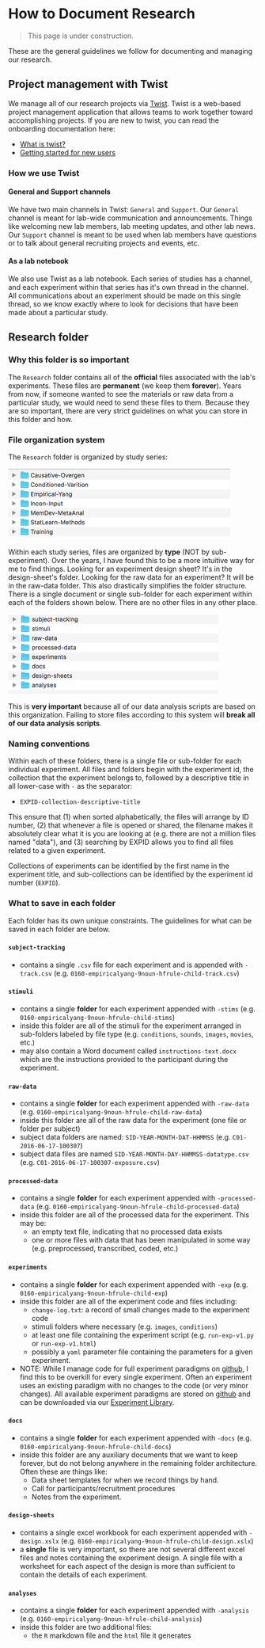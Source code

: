 # How to Document Research

> This page is under construction.

These are the general guidelines we follow for documenting and managing our research.

<!-- toc -->

## Project management with Twist

We manage all of our research projects via [Twist](https://twist.zendesk.com/hc/en-us).  Twist is a web-based project management application that allows teams to work together toward accomplishing projects.  If you are new to twist, you can read the onboarding documentation here:

- [What is twist?](https://twist.zendesk.com/hc/en-us/articles/115003654609-What-is-Twist-)
- [Getting started for new users](https://twist.zendesk.com/hc/en-us/articles/115003645585-Getting-started-for-new-users)  

### How we use Twist

#### General and Support channels

We have two main channels in Twist: `General` and `Support`.  Our `General` channel is meant for lab-wide communication and announcements.  Things like welcoming new lab members, lab meeting updates, and other lab news.  Our `Support` channel is meant to be used when lab members have questions or to talk about general recruiting projects and events, etc.

#### As a lab notebook

We also use Twist as a lab notebook.  Each series of studies has a channel, and each experiment within that series has it's own thread in the channel.  All communications about an experiment should be made on this single thread, so we know exactly where to look for decisions that have been made about a particular study.


## Research folder

### Why this folder is so important

The `Research` folder contains all of the **official** files associated with the lab's experiments.  These files are **permanent** (we keep them **forever**).  Years from now, if someone wanted to see the materials or raw data from a particular study, we would need to send these files to them.  Because they are so important, there are very strict guidelines on what you can store in this folder and how.

### File organization system

The `Research` folder is organized by study series:

![Screenshot of research folder](../static/images/research-folder-screenshot-2.png)

Within each study series, files are organized by **type** (NOT by sub-experiment).  Over the years, I have found this to be a more intuitive way for me to find things.  Looking for an experiment design sheet? It's in the design-sheet's folder.  Looking for the raw data for an experiment? It will be in the raw-data folder.  This also drastically simplifies the folder structure.  There is a single document or single sub-folder for each experiment within each of the folders shown below.  There are no other files in any other place.

![Screenshot of research folder](../static/images/research-folder-screenshot.png)

This is **very important** because all of our data analysis scripts are based on this organization. Failing to store files according to this system will **break all of our data analysis scripts**.


### Naming conventions

Within each of these folders, there is a single file or sub-folder for each individual experiment.  All files and folders begin with the experiment id, the collection that the experiment belongs to, followed by a descriptive title in all lower-case with `-` as the separator:

- `EXPID-collection-descriptive-title`

This ensure that (1) when sorted alphabetically, the files will arrange by ID number, (2) that whenever a file is opened or shared, the filename makes it absolutely clear what it is you are looking at (e.g. there are not a million files named "data"), and (3) searching by EXPID allows you to find all files related to a given experiment.

Collections of experiments can be identified by the first name in the experiment title, and sub-collections can be identified by the experiment id number (`EXPID`).  

### What to save in each folder

Each folder has its own unique constraints.  The guidelines for what can be saved in each folder are below.

#### `subject-tracking`

- contains a single `.csv` file for each experiment and is appended with `-track.csv` (e.g. `0160-empiricalyang-9noun-hfrule-child-track.csv`)

#### `stimuli`

- contains a single **folder** for each experiment appended with `-stims` (e.g. `0160-empiricalyang-9noun-hfrule-child-stims`)
- inside this folder are all of the stimuli for the experiment arranged in sub-folders labeled by file type (e.g. `conditions`, `sounds`, `images`, `movies`, etc.)
- may also contain a Word document called `instructions-text.docx` which are the instructions provided to the participant during the experiment.

#### `raw-data`

- contains a single **folder** for each experiment appended with `-raw-data` (e.g. `0160-empiricalyang-9noun-hfrule-child-raw-data`)
- inside this folder are all of the raw data for the experiment (one file or folder per subject)
- subject data folders are named: `SID-YEAR-MONTH-DAT-HHMMSS` (e.g. `C01-2016-06-17-100307`)
- subject data files are named `SID-YEAR-MONTH-DAY-HHMMSS-datatype.csv` (e.g. `C01-2016-06-17-100307-exposure.csv`)

#### `processed-data`

- contains a single **folder** for each experiment appended with `-processed-data` (e.g. `0160-empiricalyang-9noun-hfrule-child-processed-data`)
- inside this folder are all of the processed data for the experiment.  This may be:
    - an empty text file, indicating that no processed data exists
    - one or more files with data that has been manipulated in some way (e.g. preprocessed, transcribed, coded, etc.)

#### `experiments`

- contains a single **folder** for each experiment appended with `-exp` (e.g. `0160-empiricalyang-9noun-hfrule-child-exp`)
- inside this folder are all of the experiment code and files including:
    - `change-log.txt`: a record of small changes made to the experiment code
    - stimuli folders where necessary (e.g. `images`, `conditions`)
    - at least one file containing the experiment script (e.g. `run-exp-v1.py` or `run-exp-v1.html`)
    - possibly a `yaml` parameter file containing the parameters for a given experiment.
- NOTE: While I manage code for full experiment paradigms on [github](https://github.com/kschuler), I find this to be overkill for every single experiment.  Often an experiment uses an existing paradigm with no changes to the code (or very minor changes).  All available experiment paradigms are stored on [github](https://github.com/kschuler) and can be downloaded via our [Experiment Library](../experiment-library/exp-lib-intro.md).

#### `docs`

- contains a single **folder** for each experiment appended with `-docs` (e.g. `0160-empiricalyang-9noun-hfrule-child-docs`)
- inside this folder are any auxiliary documents that we want to keep forever, but do not belong anywhere in the remaining folder architecture.  Often these are things like:
    - Data sheet templates for when we record things by hand.
    - Call for participants/recruitment procedures
    - Notes from the experiment.

#### `design-sheets`

- contains a single excel workbook for each experiment appended with `-design.xslx` (e.g. `0160-empiricalyang-9noun-hfrule-child-design.xslx`)
- a **single** file is very important, so there are not several different excel files and notes containing the experiment design.  A single file with a worksheet for each aspect of the design is more than sufficient to contain the details of each experiment.

#### `analyses`

- contains a single **folder** for each experiment appended with `-analysis` (e.g. `0160-empiricalyang-9noun-hfrule-child-analysis`)
- inside this folder are two additional files:
    - the `R` markdown file and the `html` file it generates
